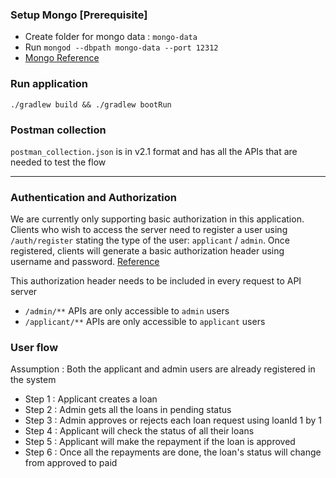 ### Setup Mongo [Prerequisite]
* Create folder for mongo data : `mongo-data`
* Run 
```mongod --dbpath mongo-data --port 12312```
* [Mongo Reference](https://spring.io/guides/gs/accessing-data-mongodb)

### Run application
```./gradlew build && ./gradlew bootRun```

### Postman collection

`postman_collection.json` is in v2.1 format and has all the APIs that are needed to test the flow

---

### Authentication and Authorization
We are currently only supporting basic authorization in this application. 
Clients who wish to access the server need to register a user using `/auth/register` stating the type of the user: `applicant` / `admin`.
Once registered, clients will generate a basic authorization header using username and password. 
[Reference](https://www.debugbear.com/basic-auth-header-generator)

This authorization header needs to be included in every request to API server
* `/admin/**` APIs are only accessible to `admin` users
* `/applicant/**` APIs are only accessible to `applicant` users

### User flow 

Assumption : Both the applicant and admin users are already registered in the system

* Step 1 : Applicant creates a loan
* Step 2 : Admin gets all the loans in pending status
* Step 3 : Admin approves or rejects each loan request using loanId 1 by 1
* Step 4 : Applicant will check the status of all their loans
* Step 5 : Applicant will make the repayment if the loan is approved
* Step 6 : Once all the repayments are done, the loan's status will change from approved to paid
